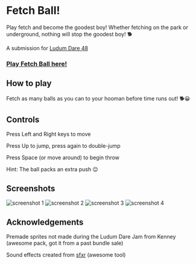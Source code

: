# Fetch Ball!

Play fetch and become the goodest boy! Whether fetching on the park or underground, nothing will stop the goodest boy! 🐕

A submission for [Ludum Dare 48](https://ldjam.com/events/ludum-dare/48/fetch-ball)

### [Play Fetch Ball here!](https://koalatte.itch.io/fetch-ball)

## How to play

Fetch as many balls as you can to your hooman before time runs out! 🐕😀

## Controls

Press Left and Right keys to move

Press Up to jump, press again to double-jump

Press Space (or move around) to begin throw

Hint: The ball packs an extra push 😉

## Screenshots

![screenshot 1](Screenshots/screenshot1.png)
![screenshot 2](Screenshots/screenshot2.png)
![screenshot 3](Screenshots/screenshot3.png)
![screenshot 4](Screenshots/screenshot4.png)

## Acknowledgements

Premade sprites not made during the Ludum Dare Jam from Kenney (awesome pack, got it from a past bundle sale)

Sound effects created from [sfxr](http://www.drpetter.se/project_sfxr.html) (awesome tool)

